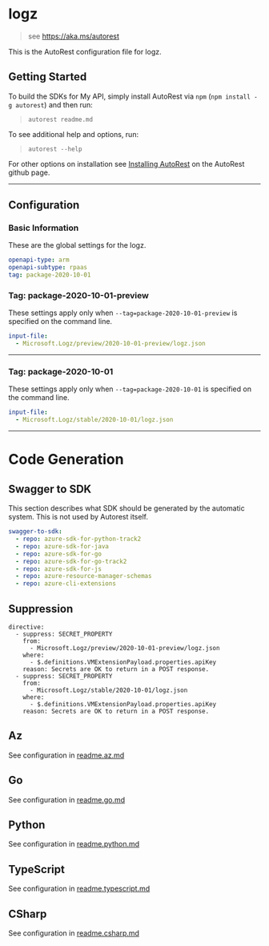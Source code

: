 # logz

> see https://aka.ms/autorest

This is the AutoRest configuration file for logz.

## Getting Started

To build the SDKs for My API, simply install AutoRest via `npm` (`npm install -g autorest`) and then run:

> `autorest readme.md`

To see additional help and options, run:

> `autorest --help`

For other options on installation see [Installing AutoRest](https://aka.ms/autorest/install) on the AutoRest github page.

---

## Configuration

### Basic Information

These are the global settings for the logz.

```yaml
openapi-type: arm
openapi-subtype: rpaas
tag: package-2020-10-01
```

### Tag: package-2020-10-01-preview

These settings apply only when `--tag=package-2020-10-01-preview` is specified on the command line.

```yaml $(tag) == 'package-2020-10-01-preview'
input-file:
  - Microsoft.Logz/preview/2020-10-01-preview/logz.json
```

---

### Tag: package-2020-10-01

These settings apply only when `--tag=package-2020-10-01` is specified on the command line.

```yaml $(tag) == 'package-2020-10-01'
input-file:
  - Microsoft.Logz/stable/2020-10-01/logz.json
```

---

# Code Generation

## Swagger to SDK

This section describes what SDK should be generated by the automatic system.
This is not used by Autorest itself.

```yaml $(swagger-to-sdk)
swagger-to-sdk:
  - repo: azure-sdk-for-python-track2
  - repo: azure-sdk-for-java
  - repo: azure-sdk-for-go
  - repo: azure-sdk-for-go-track2
  - repo: azure-sdk-for-js
  - repo: azure-resource-manager-schemas
  - repo: azure-cli-extensions
```
## Suppression
```
directive:
  - suppress: SECRET_PROPERTY
    from:
      - Microsoft.Logz/preview/2020-10-01-preview/logz.json
    where:
      - $.definitions.VMExtensionPayload.properties.apiKey
    reason: Secrets are OK to return in a POST response.
  - suppress: SECRET_PROPERTY
    from:
      - Microsoft.Logz/stable/2020-10-01/logz.json
    where:
      - $.definitions.VMExtensionPayload.properties.apiKey
    reason: Secrets are OK to return in a POST response.
```

## Az

See configuration in [readme.az.md](./readme.az.md)

## Go

See configuration in [readme.go.md](./readme.go.md)

## Python

See configuration in [readme.python.md](./readme.python.md)

## TypeScript

See configuration in [readme.typescript.md](./readme.typescript.md)

## CSharp

See configuration in [readme.csharp.md](./readme.csharp.md)
